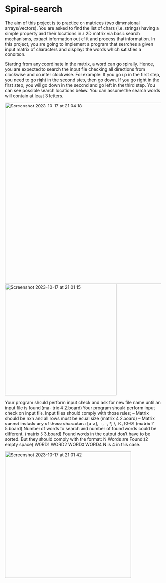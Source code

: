 # Spiral-search

The aim of this project is to practice on matrices (two dimensional arrays/vectors). You are asked to find the list of chars (i.e. strings) having a simple property and their locations in a 2D matrix via basic search mechanisms, extract information out of it and process that information.
In this project, you are going to implement a program that searches a given input matrix of characters and displays the words which satisfies a condition. 

Starting from any coordinate in the matrix, a word can go spirally. Hence, you are expected to search the input file checking all directions from clockwise and counter clockwise. For example: If you go up in the first step, you need to go right in the second step, then go down. If you go right in the first step, you will go down in the second and go left in the third step. You can see possible search locations below. You can assume the search words will contain at least 3 letters.

<img width="586" alt="Screenshot 2023-10-17 at 21 04 18" src="https://github.com/suleymanbrbr/Spiral-search/assets/111366311/71c75aba-dfe9-4ae5-8910-3799382b607b">
<img width="360" alt="Screenshot 2023-10-17 at 21 01 15" src="https://github.com/suleymanbrbr/Spiral-search/assets/111366311/c52e7836-50da-4c37-803a-d78b3dd1a91c">

Your program should perform input check and ask for new file name until an input file is found (ma- trix 4 2.board)
Your program should perform input check on input file. Input files should comply with those rules; – Matrix should be nxn and all rows must be equal size (matrix 4 2.board)
– Matrix cannot include any of these characters: [a-z], +, -, *, /, %, [0-9] (matrix 7 5.board) Number of words to search and number of found words could be different. (matrix 8 3.board)
Found words in the output don’t have to be sorted. But they should comply with the format: N Words are Found:(2 empty space) WORD1 WORD2 WORD3 WORD4
N is 4 in this case.

<img width="408" alt="Screenshot 2023-10-17 at 21 01 42" src="https://github.com/suleymanbrbr/Spiral-search/assets/111366311/823c6940-63cb-47fe-b65e-c9c4ac683d41">
